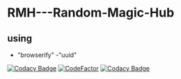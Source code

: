 # RMH---Random-Magic-Hub
## using
  - "browserify"
  -"uuid"

[![Codacy Badge](https://api.codacy.com/project/badge/Grade/de882b5ac7574db29b154002588364c0)](https://app.codacy.com/gh/CurLearn/RMH---Random-Magic-Hub?utm_source=github.com&utm_medium=referral&utm_content=CurLearn/RMH---Random-Magic-Hub&utm_campaign=Badge_Grade_Settings)
[![CodeFactor](https://www.codefactor.io/repository/github/curlearn/rmh---random-magic-hub/badge/main?s=2369509aa8f71e3e14bedbfd1f30e1db23aa3f70)](https://www.codefactor.io/repository/github/curlearn/rmh---random-magic-hub/overview/main)
[![Codacy Badge](https://app.codacy.com/project/badge/Grade/6f1c0697dc754d4ca8baad3f7818a730)](https://www.codacy.com/gh/CurLearn/RMH---Random-Magic-Hub/dashboard?utm_source=github.com&amp;utm_medium=referral&amp;utm_content=CurLearn/RMH---Random-Magic-Hub&amp;utm_campaign=Badge_Grade)
